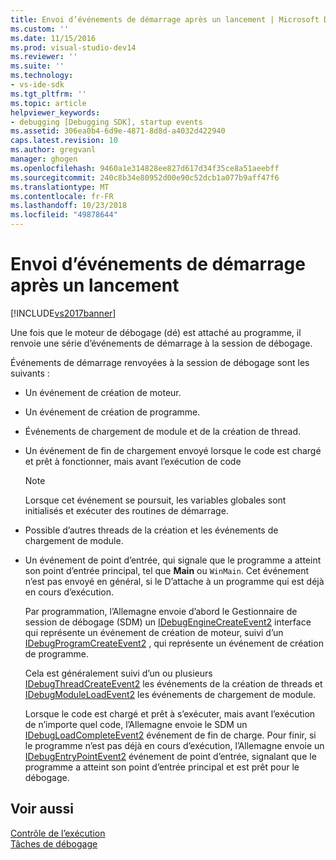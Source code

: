 ```yaml
---
title: Envoi d’événements de démarrage après un lancement | Microsoft Docs
ms.custom: ''
ms.date: 11/15/2016
ms.prod: visual-studio-dev14
ms.reviewer: ''
ms.suite: ''
ms.technology:
- vs-ide-sdk
ms.tgt_pltfrm: ''
ms.topic: article
helpviewer_keywords:
- debugging [Debugging SDK], startup events
ms.assetid: 306ea0b4-6d9e-4871-8d8d-a4032d422940
caps.latest.revision: 10
ms.author: gregvanl
manager: ghogen
ms.openlocfilehash: 9460a1e314828ee827d617d34f35ce8a51aeebff
ms.sourcegitcommit: 240c8b34e80952d00e90c52dcb1a077b9aff47f6
ms.translationtype: MT
ms.contentlocale: fr-FR
ms.lasthandoff: 10/23/2018
ms.locfileid: "49878644"
---
```

# <a name="sending-startup-events-after-a-launch"></a>Envoi d’événements de démarrage après un lancement
[!INCLUDE[vs2017banner](../../includes/vs2017banner.md)]

Une fois que le moteur de débogage (dé) est attaché au programme, il renvoie une série d’événements de démarrage à la session de débogage.  
  
 Événements de démarrage renvoyées à la session de débogage sont les suivants :  
  
- Un événement de création de moteur.  
  
- Un événement de création de programme.  
  
- Événements de chargement de module et de la création de thread.  
  
- Un événement de fin de chargement envoyé lorsque le code est chargé et prêt à fonctionner, mais avant l’exécution de code  
  
  > [!NOTE]
  >  Lorsque cet événement se poursuit, les variables globales sont initialisés et exécuter des routines de démarrage.  
  
- Possible d’autres threads de la création et les événements de chargement de module.  
  
- Un événement de point d’entrée, qui signale que le programme a atteint son point d’entrée principal, tel que **Main** ou `WinMain`. Cet événement n’est pas envoyé en général, si le D’attache à un programme qui est déjà en cours d’exécution.  
  
  Par programmation, l’Allemagne envoie d’abord le Gestionnaire de session de débogage (SDM) un [IDebugEngineCreateEvent2](../../extensibility/debugger/reference/idebugenginecreateevent2.md) interface qui représente un événement de création de moteur, suivi d’un [IDebugProgramCreateEvent2](../../extensibility/debugger/reference/idebugprogramcreateevent2.md) , qui représente un événement de création de programme.  
  
  Cela est généralement suivi d’un ou plusieurs [IDebugThreadCreateEvent2](../../extensibility/debugger/reference/idebugthreadcreateevent2.md) les événements de la création de threads et [IDebugModuleLoadEvent2](../../extensibility/debugger/reference/idebugmoduleloadevent2.md) les événements de chargement de module.  
  
  Lorsque le code est chargé et prêt à s’exécuter, mais avant l’exécution de n’importe quel code, l’Allemagne envoie le SDM un [IDebugLoadCompleteEvent2](../../extensibility/debugger/reference/idebugloadcompleteevent2.md) événement de fin de charge. Pour finir, si le programme n’est pas déjà en cours d’exécution, l’Allemagne envoie un [IDebugEntryPointEvent2](../../extensibility/debugger/reference/idebugentrypointevent2.md) événement de point d’entrée, signalant que le programme a atteint son point d’entrée principal et est prêt pour le débogage.  
  
## <a name="see-also"></a>Voir aussi  
 [Contrôle de l’exécution](../../extensibility/debugger/control-of-execution.md)   
 [Tâches de débogage](../../extensibility/debugger/debugging-tasks.md)

